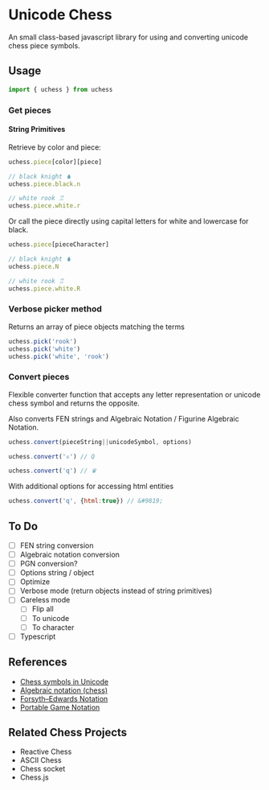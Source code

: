 # Unicode Chess
An small class-based javascript library for using and converting unicode chess piece symbols.

## Usage

```js
import { uchess } from uchess
```

### Get pieces 

#### String Primitives

Retrieve by color and piece:

```js
uchess.piece[color][piece]

// black knight ♞
uchess.piece.black.n

// white rook ♖
uchess.piece.white.r
```

Or call the piece directly using capital letters for white and lowercase for black.

```js
uchess.piece[pieceCharacter]

// black knight ♞
uchess.piece.N

// white rook ♖
uchess.piece.white.R
```

### Verbose picker method

Returns an array of piece objects matching the terms

```js
uchess.pick('rook')
uchess.pick('white')
uchess.pick('white', 'rook')
```

### Convert pieces

Flexible converter function that accepts any letter representation or unicode chess symbol and returns the opposite.

Also converts FEN strings and Algebraic Notation / Figurine Algebraic Notation.

```js
uchess.convert(pieceString||unicodeSymbol, options)

uchess.convert('♕') // Q

uchess.convert('q') // ♛
```

With additional options for accessing html entities
```js
uchess.convert('q', {html:true}) // &#9819;
```

## To Do
- [ ] FEN string conversion
- [ ] Algebraic notation conversion
- [ ] PGN conversion?
- [ ] Options string / object
- [ ] Optimize
- [ ] Verbose mode (return objects instead of string primitives)
- [ ] Careless mode
  - [ ] Flip all
  - [ ] To unicode
  - [ ] To character
- [ ] Typescript

## References
- [Chess symbols in Unicode](https://en.wikipedia.org/wiki/Chess_symbols_in_Unicode)
- [Algebraic notation (chess)](https://en.wikipedia.org/wiki/Algebraic_notation_(chess))
- [Forsyth–Edwards Notation](https://en.wikipedia.org/wiki/Forsyth–Edwards_Notation)
- [Portable Game Notation](https://en.wikipedia.org/wiki/Portable_Game_Notation)

## Related Chess Projects
- Reactive Chess
- ASCII Chess
- Chess socket
- Chess.js
